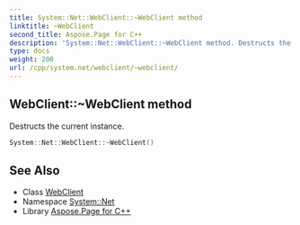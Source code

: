 ```yaml
---
title: System::Net::WebClient::~WebClient method
linktitle: ~WebClient
second_title: Aspose.Page for C++
description: 'System::Net::WebClient::~WebClient method. Destructs the current instance in C++.'
type: docs
weight: 200
url: /cpp/system.net/webclient/~webclient/
---
```

## WebClient::~WebClient method


Destructs the current instance.

```cpp
System::Net::WebClient::~WebClient()
```

## See Also

* Class [WebClient](../)
* Namespace [System::Net](../../)
* Library [Aspose.Page for C++](../../../)
